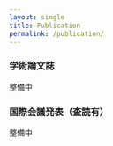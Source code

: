 ```yaml
---
layout: single
title: Publication
permalink: /publication/
---
```


### 学術論文誌
整備中

### 国際会議発表（査読有）
整備中
